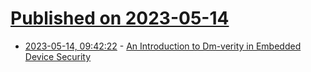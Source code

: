 # [Published on 2023-05-14](index.md)

* [2023-05-14, 09:42:22](https://lobste.rs/s/7579yq/introduction_dm_verity_embedded_device) - [An Introduction to Dm-verity in Embedded Device Security](https://www.starlab.io/blog/dm-verity-in-embedded-device-security)
